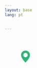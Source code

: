```yaml
---
layout: base
lang: pt


---
```


<g transform="translate(470 520)">
<svg fill="#2bb673"  xmlns="http://www.w3.org/2000/svg" width="140" height="140" viewBox="-20 -20 60 60">
<path class='pin-map' d="M8 16s6-5.686 6-10A6 6 0 0 0 2 6c0 4.314 6 10 6 10m0-7a3 3 0 1 1 0-6 3 3 0 0 1 0 6"/>
</svg>
</g>